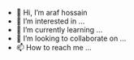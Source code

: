 - 👋 Hi, I’m araf hossain
- 👀 I’m interested in ...
- 🌱 I’m currently learning ...
- 💞️ I’m looking to collaborate on ...
- 📫 How to reach me ...

<!---
hossain-araf/hossain-araf is a ✨ special ✨ repository because its `README.md` (this file) appears on your GitHub profile.
You can click the Preview link to take a look at your changes.
--->
